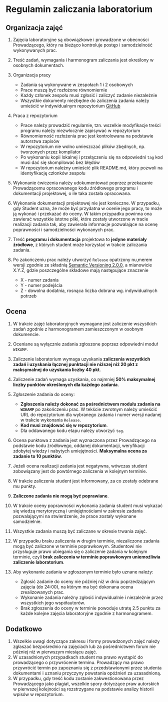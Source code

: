 # Regulamin zaliczania laboratorium

## Organizacja zajęć

1. Zajęcia laboratoryjne są obowiązkowe i prowadzone w obecności Prowadzącego, który na bieżąco kontroluje postęp i samodzielność wykonywanych prac.
1. Treść zadań, wymagania i harmonogram zaliczania jest określony w osobnych dokumentach.
1. Organizacja pracy
   - Zadania są wykonywane w zespołach 1 i 2 osobowych
   - Prace muszą być rozłożone równomiernie
   - Każdy członek zespołu musi zgłosić i zaliczyć zadanie niezależnie
   - Wszystkie dokumenty niezbędne do zaliczenia zadania należy umieścić w indywidualnym repozytorium [GitHub](https://github.com/)

1. Praca z repozytorium

   - Prace należy prowadzić regularnie, tzn. wszelkie modyfikacje treści programu należy niezwłocznie zapisywać w repozytorium
   - Równomierność rozłożenia prac jest kontrolowana na podstawie autorstwa zapisów
   - W repozytorium nie wolno umieszczać plików zbędnych, np. tworzonych przez kompilator
   - Po wykonaniu kopii lokalnej i przełączeniu się na odpowiedni `tag` kod musi dać się skompilować bez błędów
   - W repozytorium należny umieścić plik README.md, który pozwoli na identyfikację członków zespołu

1. Wykonanie ćwiczenia należy udokumentować poprzez przekazanie Prowadzącemu opracowanego kodu źródłowego programu i dokumentacji projektowej, o ile taka została opracowana.
1. Wykonanie dokumentacji projektowej nie jest konieczne. W przypadku, gdy Student uzna, że może być przydatna w ocenie jego pracy, to może ją wykonać i przekazać do oceny. W takim przypadku powinna ona zawierać wszystkie istotne pliki, które zostały utworzone w tracie realizacji zadania tak, aby zawierała informacje pozwalające na ocenę poprawności i samodzielności wykonanych prac.
1. Treść **programu i dokumentacja** projektowa to **jedyne materiały źródłowe**, z których student może korzystać w trakcie zaliczania zadania.
1. Po zakończeniu prac należy utworzyć `Release` opatrzony nu,merem wersji zgodnie ze składnią [Semantic Versioning 2.0.0](https://semver.org/), a mianowicie X.Y.Z, gdzie poszczególne składowe mają następujące znaczenie
   - X - numer zadania
   - Y - numer podejścia
   - Z - dowolna dodatnia, rosnąca liczba dobrana wg. indywidualnych potrzeb 

## Ocena

1. W trakcie zajęć laboratoryjnych wymagane jest zaliczenie wszystkich zadań zgodnie z harmonogramem zamieszczonym w osobnym dokumencie.
1. Oceniane są wyłącznie zadania zgłoszone poprzez odpowiedni moduł `WIKAMP`.
1. Zaliczenie laboratorium wymaga uzyskania **zaliczenia wszystkich zadań i uzyskania łącznej punktacji nie niższej niż 20 pkt z maksymalnej do uzyskania liczby 40 pkt**.
1. Zaliczenie zadań wymaga uzyskania, co najmniej **50% maksymalnej liczby punktów określonych dla każdego zadania**.
1. Zgłoszenie zadania do oceny:
   - **Zgłoszenia należy dokonać za pośrednictwem modułu zadania na `WIKAMP`** po zakończeniu prac. W tekście zwrotnym należy umieścić URL do repozytorium dla wybranego zadania i numer wersji nadanej w trakcie wykonania `Release`.
   - **Kod musi znajdować się w repozytorium**. 
   - Dla oddawanego kodu etapu należy utworzyć `tag`.

1. Ocena punktowa z zadania jest wyznaczona przez Prowadzącego na podstawie kodu źródłowego, oddanej dokumentacji, weryfikacji zdobytej wiedzy i nabytych umiejętności. **Maksymalna ocena za zadanie to 10 punktów**.
1. Jeżeli ocena realizacji zadania jest negatywna, wówczas student zobowiązany jest do powtórnego zaliczenia w kolejnym terminie.
1. W trakcie zaliczenia student jest informowany, za co zostały odebrane mu punkty.
1. **Zaliczone zadania nie mogą być poprawiane**.
1. W trakcie oceny poprawności wykonania zadania student musi wykazać się wiedzą merytoryczną i umiejętnościami w zakresie zadania pozwalającymi na stwierdzenie, że prace zostały wykonane samodzielnie.
1. Wszystkie zadania muszą być zaliczane w okresie trwania zajęć.
1. W przypadku braku zaliczenia w drugim terminie, niezaliczone zadania mogą być zaliczone w terminie poprawkowym. Studentowi nie przysługuje prawo ubiegania się o zaliczenie zadania w kolejnym terminie, czyli **brak zaliczenia w terminie poprawkowym uniemożliwia zaliczenie laboratorium**.
1. Aby wykonanie zadania w zgłoszonym terminie było uznane należy:
   - Zgłosić zadanie do oceny nie później niż w dniu poprzedzającym zajęcia (do 24:00), na którym ma być dokonana ocena zrealizowanych prac.
   - Wykonanie zadania należny zgłosić indywidualnie i niezależnie przez wszystkich jego współautorów.
   - Brak zgłoszenia do oceny w terminie powoduje utratę 2.5 punktu za każde kolejne zajęcia laboratoryjne zgodnie z harmonogramem.

## Dodatkowo

1. Wszelkie uwagi dotyczące zakresu i formy prowadzonych zajęć należy zgłaszać bezpośrednio na zajęciach lub za pośrednictwem forum nie później niż w pierwszym miesiącu zajęć.
1. W uzasadnionych przypadkach student ma prawo wystąpić do prowadzącego o przywrócenie terminu. Prowadzący ma prawo przywrócić termin po zapoznaniu się z przedstawionymi przez studenta dokumentami i uznaniu przyczyny powstania opóźnień za uzasadnioną.
1. W przypadku, gdy treść kodu zostanie zakwestionowana przez Prowadzącego jako plagiat, wszelkie spory dotyczące praw autorskich w pierwszej kolejności są rozstrzygane na podstawie analizy historii wpisów w repozytorium.
